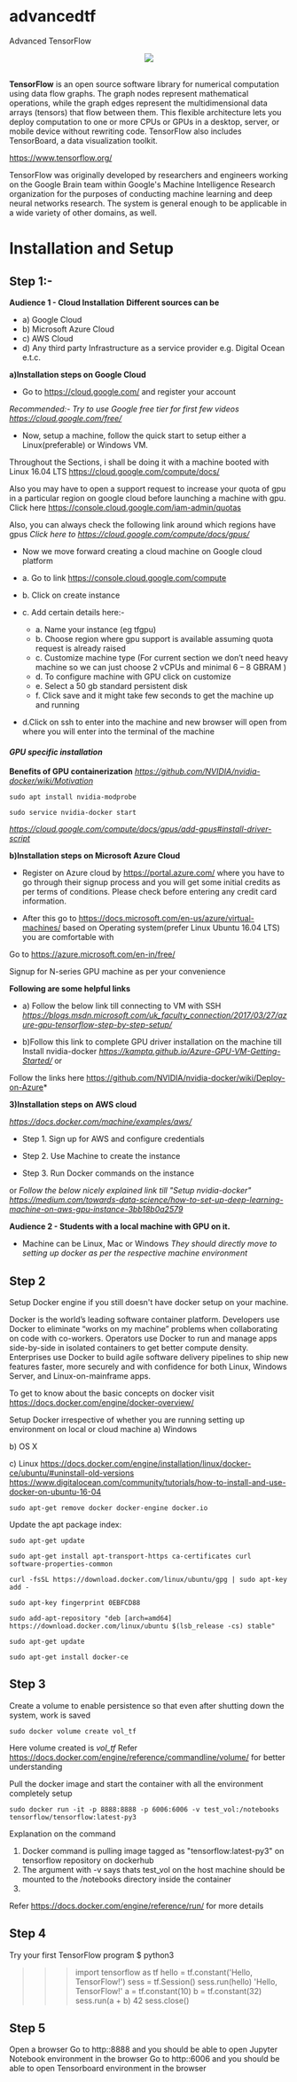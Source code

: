# advancedtf
Advanced TensorFlow

<div align="center">
  <img src="https://upload.wikimedia.org/wikipedia/commons/2/2d/Tensorflow_logo.svg"><br><br>
</div>

**TensorFlow** is an open source software library for numerical computation using
data flow graphs.  The graph nodes represent mathematical operations, while
the graph edges represent the multidimensional data arrays (tensors) that flow
between them.  This flexible architecture lets you deploy computation to one
or more CPUs or GPUs in a desktop, server, or mobile device without rewriting
code.  TensorFlow also includes TensorBoard, a data visualization toolkit.

https://www.tensorflow.org/

TensorFlow was originally developed by researchers and engineers
working on the Google Brain team within Google's Machine Intelligence Research
organization for the purposes of conducting machine learning and deep neural
networks research.  The system is general enough to be applicable in a wide
variety of other domains, as well.


# Installation and Setup

## **Step 1:-**

**Audience 1 - Cloud Installation**
**Different sources can be**
* a) Google Cloud
* b) Microsoft Azure Cloud
* c) AWS Cloud
* d) Any third party Infrastructure as a service provider e.g. Digital Ocean e.t.c.

**a)Installation steps on Google Cloud**
* Go to https://cloud.google.com/ and register your account

*Recommended:- Try to use Google free tier for first few videos https://cloud.google.com/free/*

* Now, setup a machine, follow the quick start to setup either a Linux(preferable) or Windows VM. 

Throughout the Sections, i shall be doing it with a machine booted with Linux 16.04 LTS
https://cloud.google.com/compute/docs/

Also you may have to open a support request to increase your quota of gpu in a particular region on google cloud before launching a machine with gpu.
Click here https://console.cloud.google.com/iam-admin/quotas

Also, you can always check the following link around which regions have gpus
*Click here to https://cloud.google.com/compute/docs/gpus/*

* Now we move forward creating a cloud machine on Google cloud platform
* a.	Go to link https://console.cloud.google.com/compute
* b.	Click on create instance
* c.	Add certain details here:-
	* a.	Name your instance (eg tfgpu)
	* b.	Choose region where gpu support is available assuming quota request is already raised
	* c.	Customize machine type (For current section we don’t need heavy machine so we can just choose 2 vCPUs and minimal 6 – 8 GBRAM )
	* d.	To configure machine with GPU click on customize
	* e.	Select a 50 gb standard persistent disk
	* f.	Click save and it might take few seconds to get the machine up and running

* d.Click on ssh to enter into the machine and new browser will open from where you will enter into the terminal of the machine


#### *GPU specific installation*
**Benefits of GPU containerization**
*https://github.com/NVIDIA/nvidia-docker/wiki/Motivation*

```
sudo apt install nvidia-modprobe
```
```
sudo service nvidia-docker start
```
*https://cloud.google.com/compute/docs/gpus/add-gpus#install-driver-script*


**b)Installation steps on Microsoft Azure Cloud**

* Register on Azure cloud by https://portal.azure.com/ where you have to go through their signup process and you will get some initial credits as per terms of conditions. Please check before entering any credit card information.

* After this go to https://docs.microsoft.com/en-us/azure/virtual-machines/ based on Operating system(prefer Linux Ubuntu 16.04 LTS) you are comfortable with

Go to https://azure.microsoft.com/en-in/free/

Signup for N-series GPU machine as per your convenience

**Following are some helpful links**

* a) Follow the below link till connecting to VM with SSH
*https://blogs.msdn.microsoft.com/uk_faculty_connection/2017/03/27/azure-gpu-tensorflow-step-by-step-setup/*

* b)Follow this link to complete GPU driver installation on the machine till  Install nvidia-docker
*https://kampta.github.io/Azure-GPU-VM-Getting-Started/*
or 

Follow the links here
https://github.com/NVIDIA/nvidia-docker/wiki/Deploy-on-Azure*


**3)Installation steps on AWS cloud**

*https://docs.docker.com/machine/examples/aws/*

* Step 1. Sign up for AWS and configure credentials

* Step 2. Use Machine to create the instance

* Step 3. Run Docker commands on the instance

or 
*Follow the below nicely explained link till "Setup nvidia-docker"
https://medium.com/towards-data-science/how-to-set-up-deep-learning-machine-on-aws-gpu-instance-3bb18b0a2579*



**Audience 2 - Students with a local machine with GPU on it.**
* Machine can be Linux, Mac or Windows
*They should directly move to setting up docker as per the respective machine environment*



## Step 2
Setup Docker engine if you still doesn't have docker setup on your machine.

Docker is the world’s leading software container platform. Developers use Docker to eliminate “works on my machine” problems when collaborating on code with co-workers. Operators use Docker to run and manage apps side-by-side in isolated containers to get better compute density. Enterprises use Docker to build agile software delivery pipelines to ship new features faster, more securely and with confidence for both Linux, Windows Server, and Linux-on-mainframe apps.

To get to know about the basic concepts on docker visit https://docs.docker.com/engine/docker-overview/

Setup Docker irrespective of whether you are running setting up environment on local or cloud machine
a) Windows

b) OS X

c) Linux
https://docs.docker.com/engine/installation/linux/docker-ce/ubuntu/#uninstall-old-versions
https://www.digitalocean.com/community/tutorials/how-to-install-and-use-docker-on-ubuntu-16-04

```
sudo apt-get remove docker docker-engine docker.io
```

Update the apt package index:
```
sudo apt-get update
```

```
sudo apt-get install apt-transport-https ca-certificates curl software-properties-common
```

```
curl -fsSL https://download.docker.com/linux/ubuntu/gpg | sudo apt-key add -
```

```
sudo apt-key fingerprint 0EBFCD88
```

```
sudo add-apt-repository "deb [arch=amd64] https://download.docker.com/linux/ubuntu $(lsb_release -cs) stable"
```

```
sudo apt-get update
```

```
sudo apt-get install docker-ce
```

## Step 3
Create a volume to enable persistence so that even after shutting down the system, work is saved
```
sudo docker volume create vol_tf
```
Here volume created is *vol_tf*
Refer https://docs.docker.com/engine/reference/commandline/volume/ for better understanding


Pull the docker image and start the container with all the environment completely setup
```
sudo docker run -it -p 8888:8888 -p 6006:6006 -v test_vol:/notebooks tensorflow/tensorflow:latest-py3
```
Explanation on the command
1. Docker command is pulling image tagged as "tensorflow:latest-py3" on tensorflow repository on dockerhub
2. The argument with -v says thats test_vol on the host machine should be mounted to the /notebooks directory inside the container
3. 
Refer https://docs.docker.com/engine/reference/run/ for more details


## Step 4
Try your first TensorFlow program
$ python3

>>> import tensorflow as tf
>>> hello = tf.constant('Hello, TensorFlow!')
>>> sess = tf.Session()
>>> sess.run(hello)
'Hello, TensorFlow!'
>>> a = tf.constant(10)
>>> b = tf.constant(32)
>>> sess.run(a + b)
42
>>> sess.close()

## Step 5
Open a browser
Go to http:<ip-address>:8888 and you should be able to open Jupyter Notebook environment in the browser
Go to http:<ip-address>:6006 and you should be able to open Tensorboard environment in the browser


